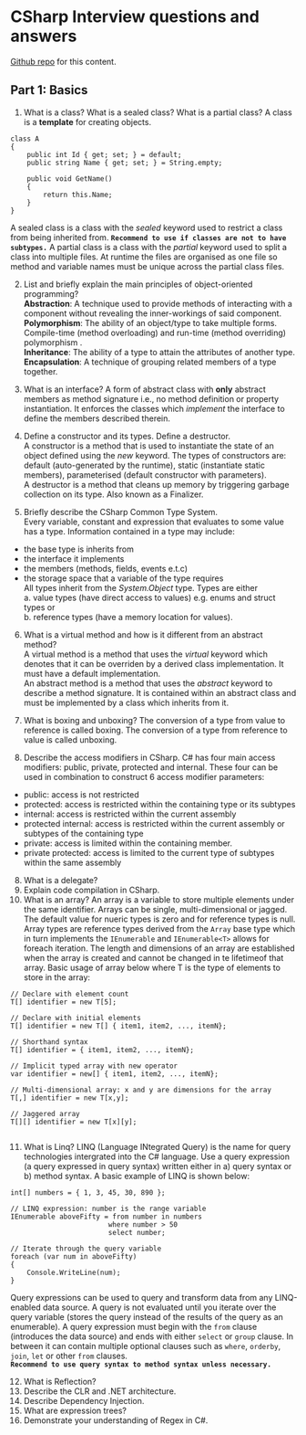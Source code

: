 # CSharp Interview questions and answers
[Github repo](https://github.com/tinasche/InterviewCS) for this content.
## Part 1: Basics

1. What is a class? What is a sealed class? What is a partial class?
A class is a **template** for creating objects.
```
class A 
{
    public int Id { get; set; } = default;
    public string Name { get; set; } = String.empty;

    public void GetName()
    {
        return this.Name;
    }
}
```
A sealed class is a class with the *sealed* keyword used to restrict a class from being inherited from. __`Recommend to use if classes are not to have subtypes.`__
A partial class is a class with the *partial* keyword used to split a class into multiple files. At runtime the files are organised as one file so method and variable names must be unique across the partial class files.

2. List and briefly explain the main principles of object-oriented programming?
<br/>**Abstraction**: A technique used to provide methods of interacting with a component without revealing the inner-workings of said component. 
<br/>**Polymorphism**: The ability of an object/type to take multiple forms. Compile-time (method overloading) and run-time (method overriding) polymorphism .
<br/>**Inheritance**: The ability of a type to attain the attributes of another type. 
<br/>**Encapsulation**: A technique of grouping related members of a type together.

3. What is an interface? A form of abstract class with **only** abstract members as method signature i.e., no method definition or property instantiation. It enforces the classes which *implement* the interface to define the members described therein.

4. Define a constructor and its types. Define a destructor.
<br/>A constructor is a method that is used to instantiate the state of an object defined using the *new* keyword. The types of constructors are: default (auto-generated by the runtime), static (instantiate static members), parameterised (default constructor with parameters).
<br/>A destructor is a method that cleans up memory by triggering garbage collection on its type. Also known as a Finalizer.

5. Briefly describe the CSharp Common Type System.
<br/>Every variable, constant and expression that evaluates to some value has a type. Information contained in a type may include:
- the base type is inherits from
- the interface it implements
- the members (methods, fields, events e.t.c)
- the storage space that a variable of the type requires
<br/>All types inherit from the *System.Object* type. Types are either 
<br/>a. value types (have direct access to values) e.g. enums and struct types or 
<br/>b. reference types (have a memory location for values).  

6. What is a virtual method and how is it different from an abstract method?
<br/>A virtual method is a method that uses the *virtual* keyword which denotes that it can be overriden by a derived class implementation. It must have a default implementation.
<br/>An abstract method is a method that uses the *abstract* keyword to describe a method signature. It is contained within an abstract class and must be implemented by a class which inherits from it.

7. What is boxing and unboxing? The conversion of a type from value to reference is called boxing. The conversion of a type from reference to value is called unboxing. 


9. Describe the access modifiers in CSharp.
C# has four main access modifiers: public, private, protected and internal. These four can be used in combination to construct 6 access modifier parameters:
- public: access is not restricted
- protected: access is restricted within the containing type or its subtypes 
- internal: access is restricted within the current assembly
- protected internal: access is restricted within the current assembly or subtypes of the containing type
- private: access is limited within the containing member.
- private protected: access is limited to the current type of subtypes within the same assembly

8. What is a delegate?
9. Explain code compilation in CSharp.
10. What is an array?
An array is a variable to store multiple elements under the same identifier. Arrays can be single, multi-dimensional or jagged. The default value for nueric types is zero and for reference types is null. Array types are reference types derived from the `Array` base type which in turn implements the `IEnumerable` and `IEnumerable<T>` allows for foreach iteration. The length and dimensions of an array are established when the array is created and cannot be changed in te lifetimeof that array. Basic usage of array below where T is the type of  elements to store in the array:
```
// Declare with element count
T[] identifier = new T[5];

// Declare with initial elements
T[] identifier = new T[] { item1, item2, ..., itemN};

// Shorthand syntax
T[] identifier = { item1, item2, ..., itemN};

// Implicit typed array with new operator
var identifier = new[] { item1, item2, ..., itemN};

// Multi-dimensional array: x and y are dimensions for the array
T[,] identifier = new T[x,y];

// Jaggered array
T[][] identifier = new T[x][y];


```
11. What is Linq?
LINQ (Language INtegrated Query) is the name for query technologies intergrated into the C# language. Use a query expression (a query expressed in query syntax) written either in a) query syntax or b) method syntax. A basic example of LINQ is shown below:
```
int[] numbers = { 1, 3, 45, 30, 890 };

// LINQ expression: number is the range variable
IEnumerable aboveFifty = from number in numbers
                        where number > 50
                        select number;

// Iterate through the query variable
foreach (var num in aboveFifty)
{
    Console.WriteLine(num);
}
```
Query expressions can be used to query and transform data from any LINQ-enabled data source. A query is not evaluated until you iterate over the query variable (stores the query instead of the results of the query as an enumerable). A query expression must begin with the `from` clause (introduces the data source) and ends with either `select` or `group` clause. In between it can contain multiple optional clauses such as `where`, `orderby`, `join`, `let` or other `from` clauses.  
__`Recommend to use query syntax to method syntax unless necessary.`__

12. What is Reflection?
13. Describe the CLR and .NET architecture.
14. Describe Dependency Injection.
15. What are expression trees?
16. Demonstrate your understanding of Regex in C#.
